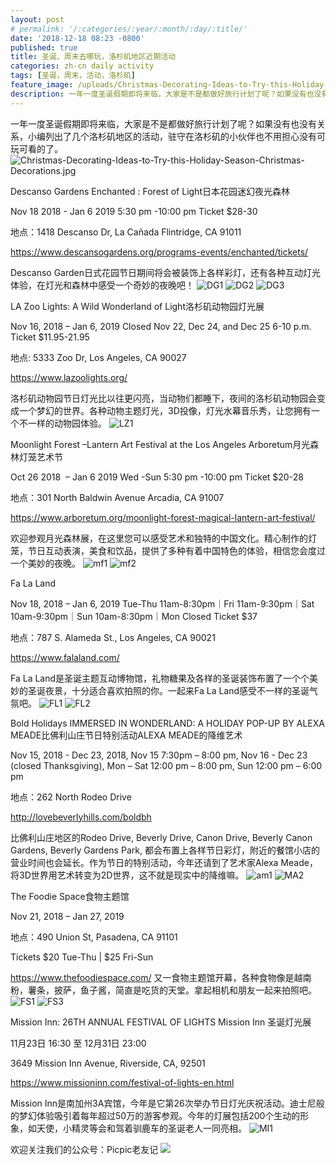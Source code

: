 ```yaml
---
layout: post
# permalink: '/:categories/:year/:month/:day/:title/'
date: '2018-12-18 08:23 -0800'
published: true
title: 圣诞、周末去哪玩，洛杉矶地区近期活动
categories: zh-cn daily activity
tags: [圣诞，周末，活动，洛杉矶]
feature_image: /uploads/Christmas-Decorating-Ideas-to-Try-this-Holiday-Season-Christmas-Decorations.jpg
description: 一年一度圣诞假期即将来临，大家是不是都做好旅行计划了呢？如果没有也没有关系，小编列出了几个洛杉矶地区的活动，驻守在洛杉矶的小伙伴也不用担心没有可玩可看的了。
---
```

一年一度圣诞假期即将来临，大家是不是都做好旅行计划了呢？如果没有也没有关系，小编列出了几个洛杉矶地区的活动，驻守在洛杉矶的小伙伴也不用担心没有可玩可看的了。
![Christmas-Decorating-Ideas-to-Try-this-Holiday-Season-Christmas-Decorations.jpg]({{site.baseurl}}/uploads/Christmas-Decorating-Ideas-to-Try-this-Holiday-Season-Christmas-Decorations.jpg)


Descanso Gardens Enchanted : Forest of Light日本花园迷幻夜光森林

Nov 18 2018 - Jan 6 2019 5:30 pm -10:00 pm Ticket $28-30

地点：1418 Descanso Dr, La Cañada Flintridge, CA 91011

https://www.descansogardens.org/programs-events/enchanted/tickets/

Descanso Garden日式花园节日期间将会被装饰上各样彩灯，还有各种互动灯光体验，在灯光和森林中感受一个奇妙的夜晚吧！
![DG1]({{site.baseurl}}/uploads/IMG_5117.JPG)
![DG2]({{site.baseurl}}/uploads/IMG_5044.JPG)
![DG3]({{site.baseurl}}/uploads/IMG_4846.JPG)



LA Zoo Lights: A Wild Wonderland of Light洛杉矶动物园灯光展

Nov 16, 2018 – Jan 6, 2019 Closed Nov 22, Dec 24, and Dec 25 6-10 p.m. Ticket $11.95-21.95

地点: 5333 Zoo Dr, Los Angeles, CA 90027

https://www.lazoolights.org/

洛杉矶动物园节日灯光比以往更闪亮，当动物们都睡下，夜间的洛杉矶动物园会变成一个梦幻的世界。各种动物主题灯光，3D投像，灯光水幕音乐秀，让您拥有一个不一样的动物园体验。
![LZ1]({{site.baseurl}}/uploads/header_lazoolights.jpg)


Moonlight Forest –Lantern Art Festival at the Los Angeles Arboretum月光森林灯笼艺术节

Oct 26 2018  – Jan 6 2019 Wed -Sun 5:30 pm -10:00 pm Ticket $20-28

地点：301 North Baldwin Avenue Arcadia, CA 91007

https://www.arboretum.org/moonlight-forest-magical-lantern-art-festival/

欢迎参观月光森林展，在这里您可以感受艺术和独特的中国文化。精心制作的灯笼，节日互动表演，美食和饮品，提供了多种有着中国特色的体验，相信您会度过一个美妙的夜晚。
![mf1]({{site.baseurl}}/uploads/moonlight-forest-lantern-display-e1537822112232.jpg)
![mf2]({{site.baseurl}}/uploads/Moonlight-Forest-Festival-1-945x596.jpg)



Fa La Land

Nov 18, 2018 – Jan 6, 2019 Tue-Thu 11am-8:30pm｜Fri 11am-9:30pm｜Sat 10am-9:30pm｜Sun 10am-8:30pm｜Mon Closed Ticket $37

地点：787 S. Alameda St., Los Angeles, CA 90021

https://www.falaland.com/

Fa La Land是圣诞主题互动博物馆，礼物糖果及各样的圣诞装饰布置了一个个美妙的圣诞夜景，十分适合喜欢拍照的你。一起来Fa La Land感受不一样的圣诞气氛吧。
![FL1]({{site.baseurl}}/uploads/IMG_2388.jpg)
![FL2]({{site.baseurl}}/uploads/IMG_2389.jpg)



Bold Holidays IMMERSED IN WONDERLAND: A HOLIDAY POP-UP BY ALEXA MEADE比佛利山庄节日特别活动ALEXA MEADE的降维艺术

Nov 15, 2018 - Dec 23, 2018, Nov 15 7:30pm – 8:00 pm, Nov 16 - Dec 23 (closed Thanksgiving), Mon – Sat 12:00 pm – 8:00 pm, Sun 12:00 pm – 6:00 pm

地点：262 North Rodeo Drive

http://lovebeverlyhills.com/boldbh

比佛利山庄地区的Rodeo Drive, Beverly Drive, Canon Drive, Beverly Canon Gardens, Beverly Gardens Park, 都会布置上各样节日彩灯，附近的餐馆小店的营业时间也会延长。作为节日的特别活动，今年还请到了艺术家Alexa Meade，将3D世界用艺术转变为2D世界，这不就是现实中的降维嘛。
![am1]({{site.baseurl}}/uploads/_d4q4372_1.jpg)
![MA2]({{site.baseurl}}/uploads/AlexaMeadBOLD2018_Credit_LLawson-1-1800x1244.jpg)



The Foodie Space食物主题馆

Nov 21, 2018 – Jan 27, 2019

地点：490 Union St, Pasadena, CA 91101

Tickets $20 Tue-Thu | $25 Fri-Sun

https://www.thefoodiespace.com/
又一食物主题馆开幕，各种食物像是越南粉，薯条，披萨，鱼子酱，简直是吃货的天堂。拿起相机和朋友一起来拍照吧。
![FS1]({{site.baseurl}}/uploads/unnamed.jpg)
![FS3]({{site.baseurl}}/uploads/img_5103.jpg)



Mission Inn: 26TH ANNUAL FESTIVAL OF LIGHTS Mission Inn 圣诞灯光展

11月23日 16:30 至 12月31日 23:00

3649 Mission Inn Avenue, Riverside, CA, 92501

https://www.missioninn.com/festival-of-lights-en.html

Mission Inn是南加州3A宾馆，今年是它第26次举办节日灯光庆祝活动。迪士尼般的梦幻体验吸引着每年超过50万的游客参观。今年的灯展包括200个生动的形象，如天使，小精灵等会和驾着驯鹿车的圣诞老人一同亮相。
![MI1]({{site.baseurl}}/uploads/image.jpg)

欢迎关注我们的公众号：Picpic老友记
![]({{site.baseurl}}/uploads/WeChat%20Image_20181218235917.png)